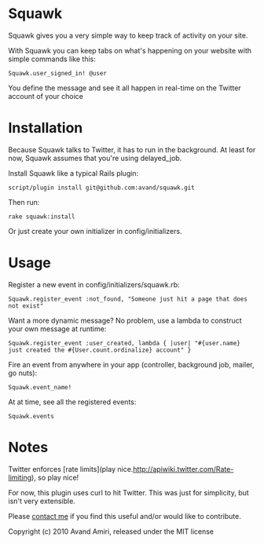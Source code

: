 Squawk
==================

Squawk gives you a very simple way to keep track of activity on your site.

With Squawk you can keep tabs on what's happening on your website with simple commands like this:

    Squawk.user_signed_in! @user

You define the message and see it all happen in real-time on the Twitter account of your choice

Installation
============
Because Squawk talks to Twitter, it has to run in the background. At least for now, Squawk assumes that you're using delayed_job.

Install Squawk like a typical Rails plugin:

    script/plugin install git@github.com:avand/squawk.git

Then run:

    rake squawk:install

Or just create your own initializer in config/initializers.

Usage
=====
    
Register a new event in config/initializers/squawk.rb:

    Squawk.register_event :not_found, "Someone just hit a page that does not exist"

Want a more dynamic message? No problem, use a lambda to construct your own message at runtime:

    Squawk.register_event :user_created, lambda { |user| "#{user.name} just created the #{User.count.ordinalize} account" }

Fire an event from anywhere in your app (controller, background job, mailer, go nuts):

    Squawk.event_name!

At at time, see all the registered events:

    Squawk.events
    
Notes
=====

Twitter enforces [rate limits](play nice.http://apiwiki.twitter.com/Rate-limiting), so play nice! 

For now, this plugin uses curl to hit Twitter. This was just for simplicity, but isn't very extensible.

Please [contact me](http://avandamiri.com/talk_to_me.html) if you find this useful and/or would like to contribute.


Copyright (c) 2010 Avand Amiri, released under the MIT license
